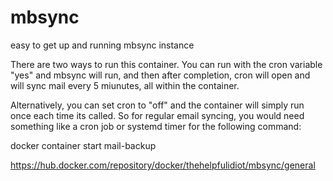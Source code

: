 # mbsync
easy to get up and running mbsync instance

There are two ways to run this container. You can run with the cron variable "yes" and mbsync will run, and then after completion, cron will open and will sync mail every 5 miunutes, all within the container.

Alternatively, you can set cron to "off" and the container will simply run once each time its called. So for regular email syncing, you would need something like a cron job or systemd timer for the following command:

docker container start mail-backup

https://hub.docker.com/repository/docker/thehelpfulidiot/mbsync/general
